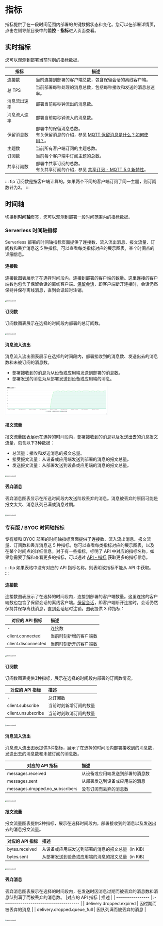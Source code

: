 <!-- markdownlint-disable MD001 -->

# 指标

指标提供了在一段时间范围内部署的关键数据状态和变化。您可以在部署详情页，点击左侧导航目录中的**监控** - **指标**进入页面查看。


## 实时指标
您可以观测到部署当前时刻的指标数据。

| 指标         | 描述                                                         |
| ------------ | ------------------------------------------------------------ |
| 连接数       | 当前连接到部署的客户端总数，包含保留会话的离线客户端。       |
| 总 TPS       | 当前部署每秒处理的消息总数，包括每秒接收和发送的消息总速率。 |
| 消息流出速率 | 部署当前每秒钟流出的消息数。                                 |
| 消息流入速率 | 部署当前每秒钟流入的消息数。                                 |
| 保留消息数   | 部署中的保留消息总数。 <br>有关保留消息的介绍，参见 [MQTT 保留消息是什么？如何使用？](https://www.emqx.com/zh/blog/mqtt5-features-retain-message)。 |
| 主题数       | 当前所有客户端订阅的主题总数。                               |
| 订阅数       | 当前每个客户端中订阅主题的总数。                             |
| 共享订阅数   | 部署中共享订阅的总数。<br>有关共享订阅的介绍，参见 [共享订阅 - MQTT 5.0 新特性](https://www.emqx.com/zh/blog/introduction-to-mqtt5-protocol-shared-subscription)。 |

::: tip
订阅数是按客户端计算的。如果两个不同的客户端订阅了同一主题，则订阅数计为2。
:::

## 时间轴
切换到**时间轴**页签，您可以观测到部署一段时间范围内的指标数据。

### Serverless 时间轴指标
Serverless 部署的时间轴指标页面提供了连接数、流入流出消息、报文流量、订阅数和丢弃消息这 5 种指标，可以查看每类指标对应的展示图表，某个时间点的详细信息。


#### 连接数
连接数图表展示了在选择时间段内，连接到部署的客户端的数量。这里连接的客户端数也包含了保留会话的离线客户端。[保留会话](https://www.emqx.com/zh/blog/mqtt-session)，即客户端断开连接时，会话仍然保持并保存离线消息，直到会话超时注销。

<img src="./_assets/metric_serverless_1.png" alt="metrics_detail" style="zoom: 33%;" />


#### 订阅数
订阅数图表展示在选择的时间段内部署的总订阅数。

<img src="./_assets/metric_serverless_2.png" alt="metrics_detail" style="zoom: 33%;" />

#### 消息流入流出
消息流入流出图表展示在选择的时间段内，部署接收到的消息数、发送出去的消息数和未被订阅的消息数。
- 部署接收到的消息为从设备或应用端发送到部署的消息数。
- 部署发送的消息为从部署发送到设备或应用端的消息。

<img src="./_assets/metric_serverless_3.png" alt="metrics_detail" style="zoom: 33%;" />

#### 报文流量

报文流量图表展示在选择的时间段内，部署接收到的消息以及发送出去的消息报文流量，包含以下3种数据：
- 总流量：接收和发送消息的报文总量。
- 接受报文流量：从设备或应用端发送到部署的消息的报文总量。
- 发送报文流量：从部署发送到设备或应用端的消息的报文总量。

<img src="./_assets/metric_serverless_4.png" alt="metrics_detail" style="zoom: 33%;" />

#### 丢弃消息

丢弃消息图表显示在所选时间段内发送阶段丢弃的消息。消息被丢弃的原因可能是报文太大、消息队列已满或消息过期。

<img src="./_assets/metric_serverless_5.png" alt="metrics_detail" style="zoom: 33%;" />

### 专有版 / BYOC 时间轴指标

专有版和 BYOC 部署的时间轴指标页面提供了连接数、流入流出消息、报文流量、订阅数和丢弃消息这 5 种指标。您可以查看每类指标对应的展示图表，以及在某个时间点的详细信息。对于有一些指标，标明了 API 中对应的指标名称，如果您需要了解和查看更多的指标，可以通过 [API - 指标](../api/metrics.md) 获取更多的指标信息。

::: tip
如果表格中没有对应的 API 指标名称，则表明改指标不能从 API 中获取。
:::


#### 连接数

连接数图表展示了在选择的时间段内，连接到部署的客户端数量。这里连接的客户端数也包含了保留会话的离线客户端。[保留会话](https://www.emqx.com/zh/blog/mqtt-session)，即客户端断开连接时，会话仍然保持并保存离线消息，直到会话超时注销。图表提供 3 种指标：

|对应的 API 指标            | 描述                                     |
| ----------------- | :--------------------------------------- |
| - | 连接数 |
| client.connected |当前时刻新增的客户端数              |
| client.disconnected     | 当前时刻断开的客户端数      |

<img src="./_assets/metrics_dedicated_1.png" alt="metrics_detail" style="zoom: 33%;" />

#### 订阅数

订阅数图表提供3种指标，展示在选择的时间段内部署的订阅数情况。

|对应的 API 指标            | 描述                                     |
| ----------------- | :--------------------------------------- |
| - | 总订阅数|
| client.subscribe | 当前时刻新增订阅的数量  |
| client.unsubscribe    | 当前时刻取消订阅的数量  |

<img src="./_assets/metrics_dedicated_2.png" alt="metrics_detail" style="zoom: 33%;" />

#### 消息流入流出
消息流入流出图表提供3种指标，展示了在选择的时间段内部署接收到的消息数，发送出去的消息数和未被订阅的消息数。

|对应的 API 指标            | 描述                                     |
| ----------------- | :--------------------------------------- |
| messages.received | 从设备或应用端发送到部署的消息数   |
| messages.sent     | 从部署发送到设备或应用端的消息   |
| messages.dropped.no_subscribers | 没有订阅而丢弃的消息数  |

<img src="./_assets/metrics_dedicated_3.png" alt="metrics_detail" style="zoom: 33%;" />

#### 报文流量
报文流量图表提供2种指标，展示在选择时间段内，部署接收到的消息以及发送出去的消息报文流量。


|对应的 API 指标            | 描述                                     |
| ----------------- | :--------------------------------------- |
| bytes.received | 从设备或应用端发送到部署的消息的报文总量（in KiB）  |
| bytes.sent     | 从部署发送到设备或应用端的消息的报文总量（in KiB）  |

<img src="./_assets/metrics_dedicated_4.png" alt="metrics_detail" style="zoom: 33%;" />


#### 丢弃消息
丢弃消息图表展示在选择的时间段内，在发送时因消息过期而被丢弃的消息数和消息队列满了而被丢弃的消息数。
|对应的 API 指标            | 描述                                     |
| ----------------- | :--------------------------------------- |
| delivery.dropped.expired | 因过期而被丢弃的消息  |
| delivery.dropped.queue_full    | 因队列满而被丢弃的消息 |

<img src="./_assets/metrics_dedicated_5.png" alt="metrics_detail" style="zoom: 33%;" />



